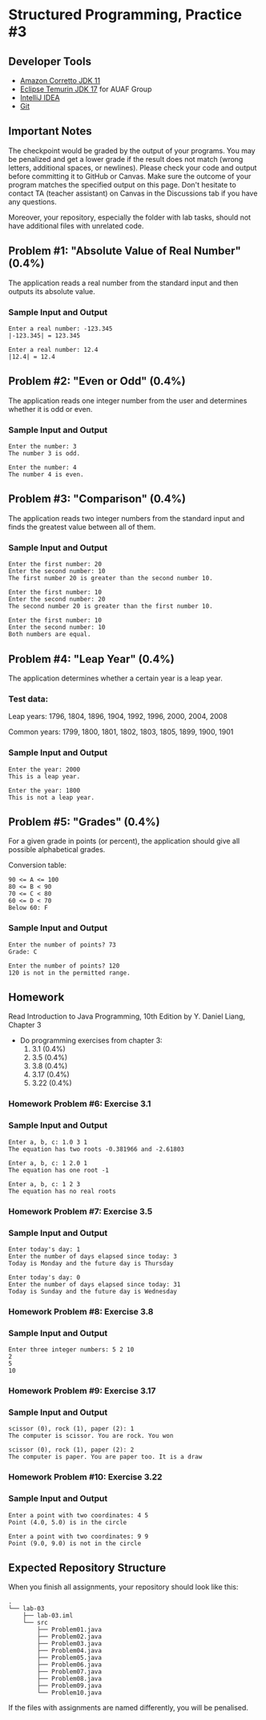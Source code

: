 Structured Programming, Practice #3
===================================

## Developer Tools

* [Amazon Corretto JDK 11](https://aws.amazon.com/corretto)
* [Eclipse Temurin JDK 17](https://adoptium.net) for AUAF Group
* [IntelliJ IDEA](https://www.jetbrains.com/idea/download)
* [Git](https://git-scm.com)

## Important Notes

The checkpoint would be graded by the output of your programs. You may be penalized and get a lower grade if the result does not match (wrong letters, additional spaces, or newlines). Please check your code and output before committing it to GitHub or Canvas. Make sure the outcome of your program matches the specified output on this page. Don't hesitate to contact TA (teacher assistant) on Canvas in the Discussions tab if you have any questions.

Moreover, your repository, especially the folder with lab tasks, should not have additional files with unrelated code.

## Problem #1: "Absolute Value of Real Number" (0.4%)

The application reads a real number from the standard input and then outputs its absolute value.

### Sample Input and Output

```
Enter a real number: -123.345
|-123.345| = 123.345
```

```
Enter a real number: 12.4
|12.4| = 12.4
```

## Problem #2: "Even or Odd" (0.4%)

The application reads one integer number from the user and determines whether it is odd or even.

### Sample Input and Output

```
Enter the number: 3
The number 3 is odd.
```

```
Enter the number: 4
The number 4 is even.
```

## Problem #3: "Comparison" (0.4%)

The application reads two integer numbers from the standard input and finds the greatest
value between all of them.

### Sample Input and Output

```
Enter the first number: 20
Enter the second number: 10
The first number 20 is greater than the second number 10.
```

```
Enter the first number: 10
Enter the second number: 20
The second number 20 is greater than the first number 10.
```

```
Enter the first number: 10
Enter the second number: 10
Both numbers are equal.
```

## Problem #4: "Leap Year" (0.4%)

The application determines whether a certain year is a leap year.

### Test data:

Leap years:
1796, 1804, 1896, 1904, 1992, 1996, 2000, 2004, 2008

Common years:
1799, 1800, 1801, 1802, 1803, 1805, 1899, 1900, 1901

### Sample Input and Output

```
Enter the year: 2000
This is a leap year.
```

```
Enter the year: 1800
This is not a leap year.
```

## Problem #5: "Grades" (0.4%)

For a given grade in points (or percent), the application should give all possible alphabetical grades.

Conversion table:

```
90 <= A <= 100
80 <= B < 90
70 <= C < 80
60 <= D < 70
Below 60: F
```

### Sample Input and Output

```
Enter the number of points? 73
Grade: C
```

```
Enter the number of points? 120
120 is not in the permitted range.
```

## Homework

Read Introduction to Java Programming, 10th Edition by Y. Daniel Liang, Chapter 3

* Do programming exercises from chapter 3:
  1. 3.1 (0.4%)
  2. 3.5 (0.4%)
  3. 3.8 (0.4%)
  4. 3.17 (0.4%)
  5. 3.22 (0.4%)

### Homework Problem #6: Exercise 3.1

### Sample Input and Output

```
Enter a, b, c: 1.0 3 1
The equation has two roots -0.381966 and -2.61803
```

```
Enter a, b, c: 1 2.0 1
The equation has one root -1
```

```
Enter a, b, c: 1 2 3
The equation has no real roots
```

### Homework Problem #7: Exercise 3.5

### Sample Input and Output

```
Enter today's day: 1
Enter the number of days elapsed since today: 3
Today is Monday and the future day is Thursday
```

```
Enter today's day: 0
Enter the number of days elapsed since today: 31
Today is Sunday and the future day is Wednesday
```

### Homework Problem #8: Exercise 3.8

### Sample Input and Output

```
Enter three integer numbers: 5 2 10
2
5
10
```

### Homework Problem #9: Exercise 3.17

### Sample Input and Output

```
scissor (0), rock (1), paper (2): 1
The computer is scissor. You are rock. You won
```

```
scissor (0), rock (1), paper (2): 2
The computer is paper. You are paper too. It is a draw
```

### Homework Problem #10: Exercise 3.22

### Sample Input and Output

```
Enter a point with two coordinates: 4 5
Point (4.0, 5.0) is in the circle
```

```
Enter a point with two coordinates: 9 9
Point (9.0, 9.0) is not in the circle
```

## Expected Repository Structure

When you finish all assignments, your repository should look like this:

```
.
└── lab-03
    ├── lab-03.iml
    └── src
        ├── Problem01.java
        ├── Problem02.java
        ├── Problem03.java
        ├── Problem04.java
        ├── Problem05.java
        ├── Problem06.java
        ├── Problem07.java
        ├── Problem08.java
        ├── Problem09.java
        └── Problem10.java
```

If the files with assignments are named differently, you will be penalised.
